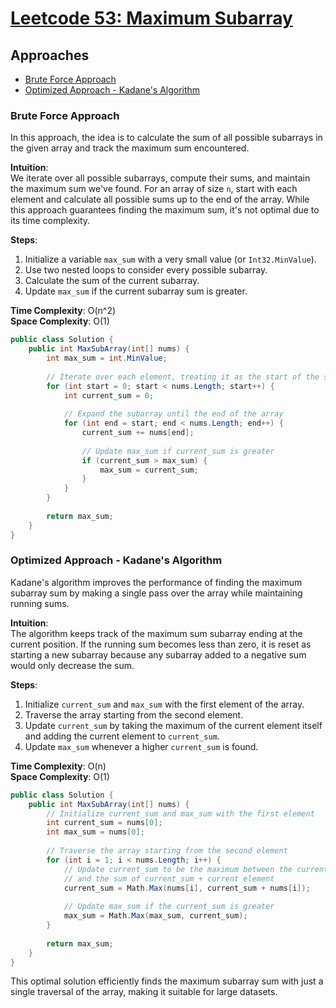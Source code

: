 # [Leetcode 53: Maximum Subarray](https://leetcode.com/problems/maximum-subarray/)

## Approaches
- [Brute Force Approach](#brute-force-approach)
- [Optimized Approach - Kadane's Algorithm](#optimized-approach---kadane-s-algorithm)

### Brute Force Approach

In this approach, the idea is to calculate the sum of all possible subarrays in the given array and track the maximum sum encountered.

**Intuition**:  
We iterate over all possible subarrays, compute their sums, and maintain the maximum sum we've found. For an array of size `n`, start with each element and calculate all possible sums up to the end of the array. While this approach guarantees finding the maximum sum, it's not optimal due to its time complexity.

**Steps**:
1. Initialize a variable `max_sum` with a very small value (or `Int32.MinValue`).
2. Use two nested loops to consider every possible subarray.
3. Calculate the sum of the current subarray.
4. Update `max_sum` if the current subarray sum is greater.

**Time Complexity**: O(n^2)  
**Space Complexity**: O(1)  

```csharp
public class Solution {
    public int MaxSubArray(int[] nums) {
        int max_sum = int.MinValue;
        
        // Iterate over each element, treating it as the start of the subarray
        for (int start = 0; start < nums.Length; start++) {
            int current_sum = 0;
            
            // Expand the subarray until the end of the array
            for (int end = start; end < nums.Length; end++) {
                current_sum += nums[end];
                
                // Update max_sum if current_sum is greater
                if (current_sum > max_sum) {
                    max_sum = current_sum;
                }
            }
        }
        
        return max_sum;
    }
}
```

### Optimized Approach - Kadane's Algorithm

Kadane's algorithm improves the performance of finding the maximum subarray sum by making a single pass over the array while maintaining running sums.

**Intuition**:  
The algorithm keeps track of the maximum sum subarray ending at the current position. If the running sum becomes less than zero, it is reset as starting a new subarray because any subarray added to a negative sum would only decrease the sum.

**Steps**:
1. Initialize `current_sum` and `max_sum` with the first element of the array.
2. Traverse the array starting from the second element.
3. Update `current_sum` by taking the maximum of the current element itself and adding the current element to `current_sum`.
4. Update `max_sum` whenever a higher `current_sum` is found.

**Time Complexity**: O(n)  
**Space Complexity**: O(1)  

```csharp
public class Solution {
    public int MaxSubArray(int[] nums) {
        // Initialize current_sum and max_sum with the first element
        int current_sum = nums[0];
        int max_sum = nums[0];
        
        // Traverse the array starting from the second element
        for (int i = 1; i < nums.Length; i++) {
            // Update current_sum to be the maximum between the current element 
            // and the sum of current_sum + current element
            current_sum = Math.Max(nums[i], current_sum + nums[i]);
            
            // Update max_sum if the current_sum is greater
            max_sum = Math.Max(max_sum, current_sum);
        }
        
        return max_sum;
    }
}
```

This optimal solution efficiently finds the maximum subarray sum with just a single traversal of the array, making it suitable for large datasets.

